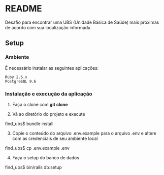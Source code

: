 # README

Desafio para encontrar uma UBS (Unidade Básica de Saúde) mais próximas de acordo com sua localização informada.

## Setup

### Ambiente
É necessário instalar as seguintes aplicações:

    Ruby 2.5.x
    PostgreSQL 9.6

### Instalação e execução da aplicação

1. Faça o clone com **git clone**

2. Vá ao diretório do projeto e execute

  find_ubs$ bundle install

3. Copie o conteúdo do arquivo .env.example para o arquivo .env e altere com as credenciais de seu ambiente local

  find_ubs$ cp .env.example .env

4. Faça o setup do banco de dados

  find_ubs$ bin/rails db:setup

